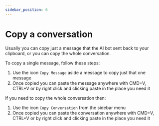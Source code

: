 ```yaml
---
sidebar_position: 6
---
```


# Copy a conversation

Usually you can copy just a message that the AI bot sent back to your clipboard, or you can copy the whole conversation.

To copy a single message, follow these steps:

1. Use the icon `Copy Message` aside a message to copy just that one message
2. Once copied you can paste the message anywhere with CMD+V, CTRL+V or by right click and clicking paste in the place you need it


If you need to copy the whole conversation then:

1. Use the icon `Copy Conversation` from the sidebar menu
2. Once copied you can paste the conversation anywhere with CMD+V, CTRL+V or by right click and clicking paste in the place you need it